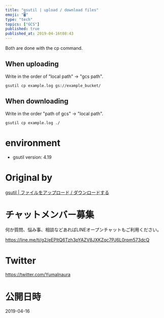 ```yaml
---
title: "gsutil | upload / download files"
emoji: "🖥"
type: "tech"
topics: ["GCS"]
published: true
published_at: 2019-04-16t08:43
---
```


Both are done with the cp command.

## When uploading 

Write in the order of "local path" → "gcs path".

`gsutil cp example.log gs://example_bucket/`

 
## When downloading 

Write in the order "path of gcs" → "local path".

`gsutil cp example.log ./`

 
# environment 

- gsutil version: 4.19 
# Original by
[gsutil | ファイルをアップロード / ダウンロードする](https://qiita.com/Yinaura/items/faa1b6964fb8503f0a50)








<!-- Update From Qiita API -->

# チャットメンバー募集


何か質問、悩み事、相談などあればLINEオープンチャットもご利用ください。

https://line.me/ti/g2/eEPltQ6Tzh3pYAZV8JXKZqc7PJ6L0rpm573dcQ





# Twitter


https://twitter.com/YumaInaura


<!-- Update From Qiita API -->



# 公開日時

2019-04-16
